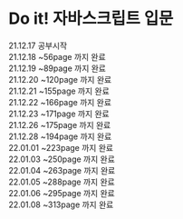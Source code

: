 # Do it! 자바스크립트 입문

21.12.17 공부시작  
21.12.18 ~56page 까지 완료  
21.12.19 ~89page 까지 완료  
21.12.20 ~120page 까지 완료  
21.12.21 ~155page 까지 완료  
21.12.22 ~166page 까지 완료  
21.12.23 ~171page 까지 완료  
21.12.26 ~175page 까지 완료  
21.12.28 ~194page 까지 완료  
22.01.01 ~223page 까지 완료  
22.01.03 ~250page 까지 완료  
22.01.04 ~263page 까지 완료  
22.01.05 ~288page 까지 완료  
22.01.06 ~295page 까지 완료  
22.01.08 ~313page 까지 완료

